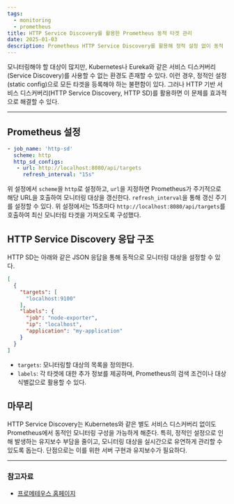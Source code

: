 ```yaml
---
tags:
  - monitoring
  - prometheus
title: HTTP Service Discovery를 활용한 Prometheus 동적 타겟 관리
date: 2025-01-03
description: Prometheus HTTP Service Discovery를 활용해 정적 설정 없이 동적 모니터링 타겟을 관리하는 방법을 소개합니다.
---
```

모니터링해야 할 대상이 많지만, Kubernetes나 Eureka와 같은 서비스 디스커버리(Service Discovery)를 사용할 수 없는 환경도 존재할 수 있다. 이런 경우, 정적인 설정(static config)으로 모든 타겟을 등록해야 하는 불편함이 있다. 그러나 HTTP 기반 서비스 디스커버리(HTTP Service Discovery, HTTP SD)를 활용하면 이 문제를 효과적으로 해결할 수 있다.

---

## Prometheus 설정

```yaml
- job_name: 'http-sd'                                                   
  scheme: http                                                          
  http_sd_configs:                                                       
   - url: http://localhost:8080/api/targets
     refresh_interval: "15s"
```

위 설정에서 `scheme`을 `http`로 설정하고, `url`을 지정하면 Prometheus가 주기적으로 해당 URL을 호출하여 모니터링 대상을 갱신한다. `refresh_interval`을 통해 갱신 주기를 설정할 수 있다. 위 설정에서는 15초마다 `http://localhost:8080/api/targets`를 호출하여 최신 모니터링 타겟을 가져오도록 구성했다.

## HTTP Service Discovery 응답 구조

HTTP SD는 아래와 같은 JSON 응답을 통해 동적으로 모니터링 대상을 설정할 수 있다.

```json
[
  {
    "targets": [
      "localhost:9100"
    ],
    "labels": {
      "job": "node-exporter",
      "ip": "localhost",
      "application": "my-application"
    }
  }
]
```

- `targets`: 모니터링할 대상의 목록을 정의한다.
- `labels`: 각 타겟에 대한 추가 정보를 제공하며, Prometheus의 검색 조건이나 대상 식별값으로 활용할 수 있다.

## 마무리

HTTP Service Discovery는 Kubernetes와 같은 별도 서비스 디스커버리 없이도 Prometheus에서 동적인 모니터링 구성을 가능하게 해준다. 특히, 정적인 설정으로 인해 발생하는 유지보수 부담을 줄이고, 모니터링 대상을 실시간으로 유연하게 관리할 수 있도록 돕는다.
단점으로는 이를 위한 서버 구현과 유지보수가 필요하다.

--- 
### 참고자료
- [프로메테우스 홈페이지](https://prometheus.io/docs/prometheus/latest/configuration/configuration/)